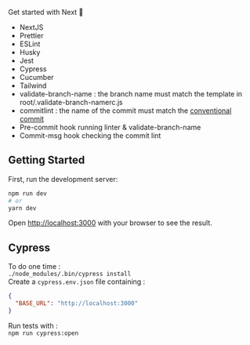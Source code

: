 Get started with Next 🚀
* NextJS  
* Prettier  
* ESLint  
* Husky  
* Jest  
* Cypress  
* Cucumber  
* Tailwind  
* validate-branch-name : the branch name must match the template in root/.validate-branch-namerc.js  
* commitlint : the name of the commit must match the <a href="https://www.conventionalcommits.org/en/v1.0.0/">conventional commit</a>  
* Pre-commit hook running linter & validate-branch-name  
* Commit-msg hook checking the commit lint  

## Getting Started

First, run the development server:

```bash
npm run dev
# or
yarn dev
```

Open [http://localhost:3000](http://localhost:3000) with your browser to see the result.

## Cypress

To do one time :  
`./node_modules/.bin/cypress install`  
Create a `cypress.env.json` file containing :
```json
{
  "BASE_URL": "http://localhost:3000"
}
```

Run tests with :  
`npm run cypress:open`  
